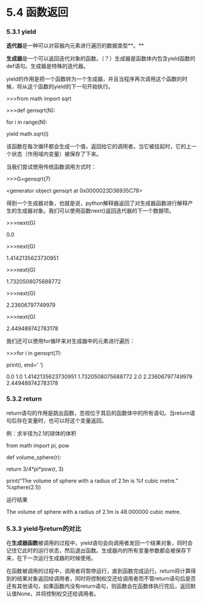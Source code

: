 # 5.4 函数返回


### 5.3.1 yield

**迭代器**是一种可以对容器内元素进行遍历的数据类型**。**

**生成器**是一个可以返回迭代对象的函数。（？）生成器是函数体内包含yield函数的def语句。生成器是特殊的迭代器。

yield的作用是把一个函数转为一个生成器，并且当程序再次调用这个函数的时候，将从这个函数的yield的下一句开始执行。

\>\>\>from math import sqrt

\>\>\>def gensqrt(N):

for i in range(N):

yield math.sqrt(i)

该函数在每次循环都会生成一个值，返回给它的调用者。当它被挂起时，它的上一个状态（作用域内变量）被保存了下来。

当我们尝试使用传统函数调用方式时：

\>\>\>G=gensqrt(7)

\<generator object gensqrt at 0x0000023D36935C78\>

得到一个生成器对象，也就是说，python解释器返回了对生成器函数进行解释产生的生成器对象。我们可以使用函数next()返回迭代器的下一个数据项。

\>\>\>next(G)

0.0

\>\>\>next(G)

1.4142135623730951

\>\>\>next(G)

1.7320508075688772

\>\>\>next(G)

2.23606797749979

\>\>\>next(G)

2.449489742783178

我们还可以使用for循环来对生成器中的元素进行遍历：

\>\>\>for i in gensqrt(7):

print(i, end=’ ‘)

0.0 1.0 1.4142135623730951 1.7320508075688772 2.0 2.23606797749979
2.449489742783178

### 5.3.2 return

return语句的作用是跳出函数，忽视位于其后的函数体中的所有语句。当return语句后存在变量时，也可以将这个变量返回。

例：求半径为2.1的球体的体积

from math import pi, pow

def volume_sphere(r):

return 3/4\*pi\*pow(r, 3)

print(“The volume of sphere with a radius of 2.1m is %f cubic metre.”
%sphere(2.1))

运行结果

The volume of sphere with a radius of 2.1m is 48.000000 cubic metre.

### 5.3.3 yield与return的对比

在**生成器函数**被调用的过程中，yield语句会向调用者发回一个结果对象，同时会记住它此时的运行状态，然后退出函数。生成器内的所有变量参数都会被保存下来，在下一次运行生成器的时候使用。

在函数被调用的过程中，调用者将暂停运行，直到函数完成运行。return将计算得到的结果对象返回给调用者，同时将控制权交还给调用者而不管return语句后是否还有其他语句，如果函数内没有return语句，则函数会在函数体执行完后，返回默认值None，并将控制权交还给调用者。